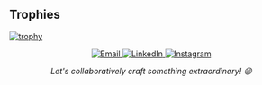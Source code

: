 


## Trophies
[![trophy](https://github-profile-trophy.vercel.app/?username=arinsoni)](https://github.com/yourusername)


<p align="center">
 <a href="https://mail.google.com/mail/?view=cm&fs=1&to=arinsoni.iitb@gmail.com">
        <img src="https://img.shields.io/badge/Email-arinsoni.iitb%40gmail.com-%23D14836?style=flat-square&logo=Gmail&logoColor=white" alt="Email">
 </a>
 <a href="https://www.linkedin.com/in/arin-soni-1bab321ba/">
    <img src="https://img.shields.io/badge/LinkedIn-Connect-%230077B5?style=flat-square&logo=LinkedIn&logoColor=white" alt="LinkedIn">
 </a>
 <a href="https://www.instagram.com/_arinsoni/">
    <img src="https://img.shields.io/badge/Instagram-Follow-%23E4405F?style=flat-square&logo=Instagram&logoColor=white" alt="Instagram">
 </a>
</p>
<p align="center">
  <em>Let's collaboratively craft something extraordinary! 😄</em>
</p>



